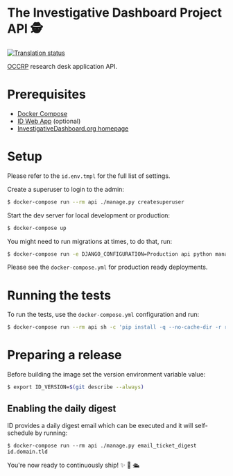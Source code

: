 # The Investigative Dashboard Project API 🕵️

[![Translation status](https://hosted.weblate.org/widgets/occrp/-/investigative-dashboard/svg-badge.svg)](https://hosted.weblate.org/engage/occrp/?utm_source=widget)

[OCCRP](https://tech.occrp.org/projects/) research desk application API.

# Prerequisites

- [Docker Compose](https://docs.docker.com/compose/install/)
- [ID Web App](https://git.occrp.org/libre/id-frontend) (optional)
- [InvestigativeDashboard.org homepage](https://git.occrp.org/libre/investigativedashboard.org)

# Setup

Please refer to the `id.env.tmpl` for the full list of settings.

Create a superuser to login to the admin:
```bash
$ docker-compose run --rm api ./manage.py createsuperuser
```

Start the dev server for local development or production:
```bash
$ docker-compose up
```

You might need to run migrations at times, to do that, run:
```bash
$ docker-compose run -e DJANGO_CONFIGURATION=Production api python manage.py migrate
```

Please see the `docker-compose.yml` for production ready deployments.

# Running the tests

To run the tests, use the `docker-compose.yml` configuration and run:
```bash
$ docker-compose run --rm api sh -c 'pip install -q --no-cache-dir -r requirements-testing.txt && flake8 && python manage.py test'
```

# Preparing a release

Before building the image set the version environment variable value:

```bash
$ export ID_VERSION=$(git describe --always)
```

## Enabling the daily digest

ID provides a daily digest email which can be executed and it will
self-schedule by running:

```
$ docker-compose run --rm api ./manage.py email_ticket_digest id.domain.tld
```

You're now ready to continuously ship! ✨ 💅 🛳
